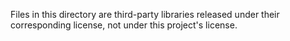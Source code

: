 Files in this directory are third-party libraries 
released under their corresponding license, 
not under this project's license.

